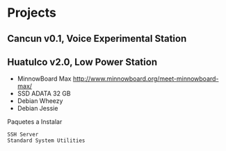 # Projects

## Cancun v0.1, Voice Experimental Station

## Huatulco v2.0, Low Power Station 


- MinnowBoard Max http://www.minnowboard.org/meet-minnowboard-max/
- SSD ADATA 32 GB
- Debian Wheezy
- Debian Jessie


Paquetes a Instalar

    SSH Server
    Standard System Utilities


